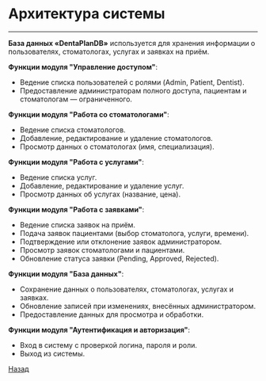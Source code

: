 ﻿# Архитектура системы
______________________

**База данных «DentaPlanDB»** используется для хранения информации о пользователях, стоматологах, услугах и заявках на приём.

**Функции модуля "Управление доступом"**:
- Ведение списка пользователей с ролями (Admin, Patient, Dentist).
- Предоставление администраторам полного доступа, пациентам и стоматологам — ограниченного.

**Функции модуля "Работа со стоматологами"**:
- Ведение списка стоматологов.
- Добавление, редактирование и удаление стоматологов.
- Просмотр данных о стоматологах (имя, специализация).

**Функции модуля "Работа с услугами"**:
- Ведение списка услуг.
- Добавление, редактирование и удаление услуг.
- Просмотр данных об услугах (название, цена).

**Функции модуля "Работа с заявками"**:
- Ведение списка заявок на приём.
- Подача заявок пациентами (выбор стоматолога, услуги, времени).
- Подтверждение или отклонение заявок администратором.
- Просмотр заявок стоматологами и пациентами.
- Обновление статуса заявки (Pending, Approved, Rejected).

**Функции модуля "База данных"**:
- Сохранение данных о пользователях, стоматологах, услугах и заявках.
- Обновление записей при изменениях, внесённых администратором.
- Предоставление данных для просмотра и обработки.

**Функции модуля "Аутентификация и авторизация"**:
- Вход в систему с проверкой логина, пароля и роли.
- Выход из системы.

[Назад](/content.md)